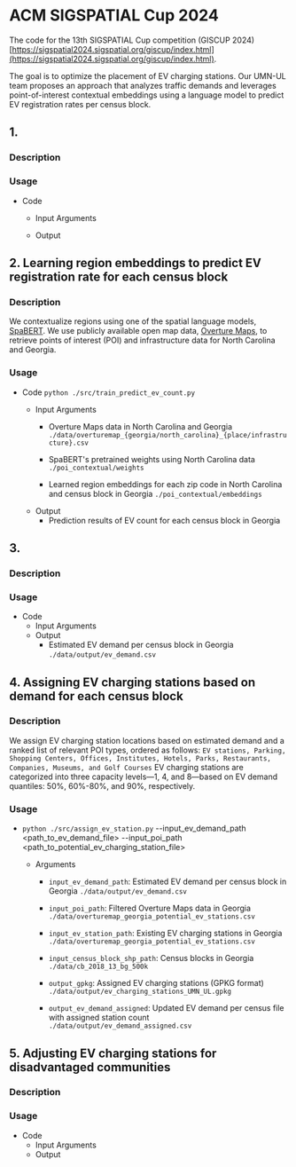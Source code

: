 # ACM SIGSPATIAL Cup 2024

The code for the 13th SIGSPATIAL Cup competition (GISCUP 2024) [https://sigspatial2024.sigspatial.org/giscup/index.html](https://sigspatial2024.sigspatial.org/giscup/index.html).

The goal is to optimize the placement of EV charging stations. Our UMN-UL team proposes an approach that analyzes traffic demands and leverages point-of-interest contextual embeddings using a language model to predict EV registration rates per census block. 

## 1.

### Description

### Usage

- Code

  - Input Arguments

  - Output


## 2. Learning region embeddings to predict EV registration rate for each census block
### Description
We contextualize regions using one of the spatial language models, [SpaBERT](https://github.com/knowledge-computing/spabert). We use publicly available open map data, [Overture Maps](https://overturemaps.org/), to retrieve points of interest (POI) and infrastructure data for North Carolina and Georgia.

### Usage

- Code `python ./src/train_predict_ev_count.py`

  - Input Arguments
    - Overture Maps data in North Carolina and Georgia
      `./data/overturemap_{georgia/north_carolina}_{place/infrastructure}.csv`

    - SpaBERT's pretrained weights using North Carolina data
      `./poi_contextual/weights`

    - Learned region embeddings for each zip code in North Carolina and census block in Georgia
      `./poi_contextual/embeddings`
  - Output
    - Prediction results of EV count for each census block in Georgia


## 3.

### Description

### Usage
- Code
  - Input Arguments
  - Output
    - Estimated EV demand per census block in Georgia
      `./data/output/ev_demand.csv`


## 4. Assigning EV charging stations based on demand for each census block

### Description
We assign EV charging station locations based on estimated demand and a ranked list of relevant POI types, ordered as follows: `EV stations, Parking, Shopping Centers, Offices, Institutes, Hotels, Parks, Restaurants, Companies, Museums, and Golf Courses` EV charging stations are categorized into three capacity levels—1, 4, and 8—based on EV demand quantiles: 50%, 60%-80%, and 90%, respectively. 

### Usage

- `python ./src/assign_ev_station.py` --input_ev_demand_path <path_to_ev_demand_file> --input_poi_path <path_to_potential_ev_charging_station_file>

  - Arguments
    - `input_ev_demand_path`: Estimated EV demand per census block in Georgia `./data/output/ev_demand.csv`

    - `input_poi_path`: Filtered Overture Maps data in Georgia `./data/overturemap_georgia_potential_ev_stations.csv`

    - `input_ev_station_path`: Existing EV charging stations  in Georgia `./data/overturemap_georgia_potential_ev_stations.csv`

    - `input_census_block_shp_path`: Census blocks in Georgia `./data/cb_2018_13_bg_500k`

    - `output_gpkg`: Assigned EV charging stations (GPKG format) `./data/output/ev_charging_stations_UMN_UL.gpkg`

    - `output_ev_demand_assigned`: Updated EV demand per census file with assigned station count `./data/output/ev_demand_assigned.csv`


## 5. Adjusting EV charging stations for disadvantaged communities

### Description

### Usage
- Code
  - Input Arguments
  - Output

